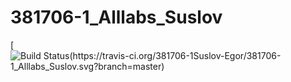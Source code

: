 # 381706-1_Alllabs_Suslov

[![Build Status(https://travis-ci.org/381706-1Suslov-Egor/381706-1_Alllabs_Suslov.svg?branch=master)](https://travis-ci.org/381706-1Suslov-Egor/381706-1_Alllabs_Suslov)
